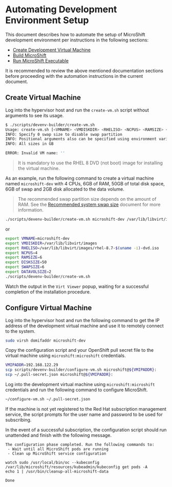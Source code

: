# Automating Development Environment Setup
This document describes how to automate the setup of MicroShift development environment per instructions in the following sections:
* [Create Development Virtual Machine](./devenv_rhel8.md#create-development-virtual-machine)
* [Build MicroShift](./devenv_rhel8.md#build-microshift)
* [Run MicroShift Executable](./devenv_rhel8.md#run-microshift-executable)

It is recommended to review the above mentioned documentation sections before proceeding with the automation instructions in the current document.

## Create Virtual Machine
Log into the hypervisor host and run the `create-vm.sh` script without arguments to see its usage.
```bash
$ ./scripts/devenv-builder/create-vm.sh
Usage: create-vm.sh [<VMNAME> <VMDISKDIR> <RHELISO> <NCPUS> <RAMSIZE> <DISKSIZE> <SWAPSIZE> <DATAVOLSIZE>]
INFO: Specify 0 swap size to disable swap partition
INFO: Positional arguments also can be specified using environment variables
INFO: All sizes in GB

ERROR: Invalid VM name: ''
```
> It is mandatory to use the RHEL 8 DVD (not boot) image for installing the virtual machine.

As an example, run the following command to create a virtual machine named `microshift-dev` with 4 CPUs, 6GB of RAM, 50GB of total disk space, 6GB of swap and 2GB disk allocated to the data volume.
> The recommended swap partition size depends on the amount of RAM.
> See the [Recommended system swap size](https://access.redhat.com/documentation/en-us/red_hat_enterprise_linux/8/html/managing_storage_devices/getting-started-with-swap_managing-storage-devices#recommended-system-swap-space_getting-started-with-swap) document for more information.

```bash
./scripts/devenv-builder/create-vm.sh microshift-dev /var/lib/libvirt/images /var/lib/libvirt/images/rhel-8.7-$(uname -i)-dvd.iso 4 6 50 6 2
```

or

```bash
export VMNAME=microshift-dev
export VMDISKDIR=/var/lib/libvirt/images
export RHELISO=/var/lib/libvirt/images/rhel-8.7-$(uname -i)-dvd.iso
export NCPUS=4
export RAMSIZE=6
export DISKSIZE=50
export SWAPSIZE=6
export DATAVOLSIZE=2
./scripts/devenv-builder/create-vm.sh
```

Watch the output in the `Virt Viewer` popup, waiting for a successful completion of the installation procedure.

## Configure Virtual Machine
Log into the hypervisor host and run the following command to get the IP address of the development virtual machine and use it to remotely connect to the system.
```bash
sudo virsh domifaddr microshift-dev
```

Copy the configuration script and your OpenShift pull secret file to the virtual machine using `microshift:microshift` credentials.
```bash
VMIPADDR=192.168.122.29
scp scripts/devenv-builder/configure-vm.sh microshift@${VMIPADDR}:
scp ~/.pull-secret.json microshift@${VMIPADDR}:
```

Log into the development virtual machine using `microshift:microshift` credentials and run the following command to configure MicroShift.
```bash
~/configure-vm.sh ~/.pull-secret.json
```

If the machine is not yet registered to the Red Hat subscription management service, the script prompts for the user name and password to be used for subscribing.

In the event of a successful subscription, the configuration script should run unattended and finish with the following message.
```
The configuration phase completed. Run the following commands to:
 - Wait until all MicroShift pods are running
 - Clean up MicroShift service configuration

watch sudo /usr/local/bin/oc --kubeconfig /var/lib/microshift/resources/kubeadmin/kubeconfig get pods -A
echo 1 | /usr/bin/cleanup-all-microshift-data

Done
```
